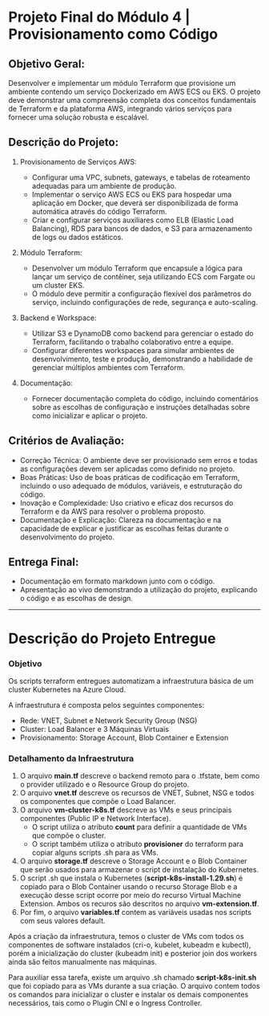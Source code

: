 # Projeto Final do Módulo 4 | Provisionamento como Código
## Objetivo Geral:

Desenvolver e implementar um módulo Terraform que provisione um ambiente contendo um serviço Dockerizado em AWS ECS ou EKS. O projeto deve demonstrar uma compreensão completa dos conceitos fundamentais de Terraform e da plataforma AWS, integrando vários serviços para fornecer uma solução robusta e escalável.

## Descrição do Projeto:

1. Provisionamento de Serviços AWS:

    - Configurar uma VPC, subnets, gateways, e tabelas de roteamento adequadas para um ambiente de produção.
    - Implementar o serviço AWS ECS ou EKS para hospedar uma aplicação em Docker, que deverá ser disponibilizada de forma automática através do código Terraform.
    - Criar e configurar serviços auxiliares como ELB (Elastic Load Balancing), RDS para bancos de dados, e S3 para armazenamento de logs ou dados estáticos.

2. Módulo Terraform:
    - Desenvolver um módulo Terraform que encapsule a lógica para lançar um serviço de contêiner, seja utilizando ECS com Fargate ou um cluster EKS.
    - O módulo deve permitir a configuração flexível dos parâmetros do serviço, incluindo configurações de rede, segurança e auto-scaling.

3. Backend e Workspace:
    - Utilizar S3 e DynamoDB como backend para gerenciar o estado do Terraform, facilitando o trabalho colaborativo entre a equipe.
    -   Configurar diferentes workspaces para simular ambientes de desenvolvimento, teste e produção, demonstrando a habilidade de gerenciar múltiplos ambientes com Terraform.

4. Documentação:
    - Fornecer documentação completa do código, incluindo comentários sobre as escolhas de configuração e instruções detalhadas sobre como inicializar e aplicar o projeto.

## Critérios de Avaliação:
- Correção Técnica: O ambiente deve ser provisionado sem erros e todas as configurações devem ser aplicadas como definido no projeto.
- Boas Práticas: Uso de boas práticas de codificação em Terraform, incluindo o uso adequado de módulos, variáveis, e estruturação do código.
- Inovação e Complexidade: Uso criativo e eficaz dos recursos do Terraform e da AWS para resolver o problema proposto.
- Documentação e Explicação: Clareza na documentação e na capacidade de explicar e justificar as escolhas feitas durante o desenvolvimento do projeto.

## Entrega Final:
- Documentação em formato markdown junto com o código.
- Apresentação ao vivo demonstrando a utilização do projeto, explicando o código e as escolhas de design.

---

# Descrição do Projeto Entregue

### Objetivo

Os scripts terraform entregues automatizam a infraestrutura básica de um cluster Kubernetes na Azure Cloud.

A infraestrutura é composta pelos seguintes componentes:
- Rede: VNET, Subnet e Network Security Group (NSG)
- Cluster: Load Balancer e 3 Máquinas Virtuais
- Provisionamento: Storage Account, Blob Container e Extension

### Detalhamento da Infraestrutura

1. O arquivo <b>main.tf</b> descreve o backend remoto para o .tfstate, bem como o provider utilizado e o Resource Group do projeto.
2. O arquivo <b>vnet.tf</b> descreve os recursos de VNET, Subnet, NSG e todos os componentes que compõe o Load Balancer.
3. O arquivo <b>vm-cluster-k8s.tf</b> descreve as VMs e seus principais componentes (Public IP e Network Interface).
    - O script utiliza o atributo <b>count</b> para definir a quantidade de VMs que compõe o cluster.
    - O script também utiliza o atributo <b>provisioner</b> do terraform para copiar alguns scripts .sh para as VMs.
4. O arquivo <b>storage.tf</b> descreve o Storage Account e o Blob Container que serão usados para armazenar o script de instalação do Kubernetes.
5. O script .sh que instala o Kubernetes (<b>script-k8s-install-1.29.sh</b>) é copiado para o Blob Container usando o recurso Storage Blob e a execução desse script ocorre por meio do recurso Virtual Machine Extension. Ambos os recuros são descritos no arquivo <b>vm-extension.tf</b>.
6. Por fim, o arquivo <b>variables.tf</b> contem as variáveis usadas nos scripts com seus valores default.

Após a criação da infraestrutura, temos o cluster de VMs com todos os componentes de software instalados (cri-o, kubelet, kubeadm e kubectl), porém a inicialização do cluster (kubeadm init) e posterior join dos workers ainda são feitos manualmente nas máquinas.

Para auxiliar essa tarefa, existe um arquivo .sh chamado <b>script-k8s-init.sh</b> que foi copiado para as VMs durante a sua criação. O arquivo contem todos os comandos para inicializar o cluster e instalar os demais componentes necessários, tais como o Plugin CNI e o Ingress Controller. 